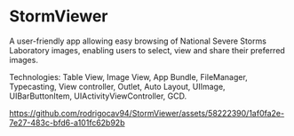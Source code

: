 # StormViewer

A user-friendly app allowing easy browsing of National Severe Storms Laboratory images, enabling users to select, view and share their preferred images.


Technologies: Table View, Image View, App Bundle, FileManager, Typecasting, View controller, Outlet, Auto Layout, UIImage, UIBarButtonItem, UIActivityViewController, GCD.


https://github.com/rodrigocav94/StormViewer/assets/58222390/1af0fa2e-7e27-483c-bfd6-a101fc62b92b

